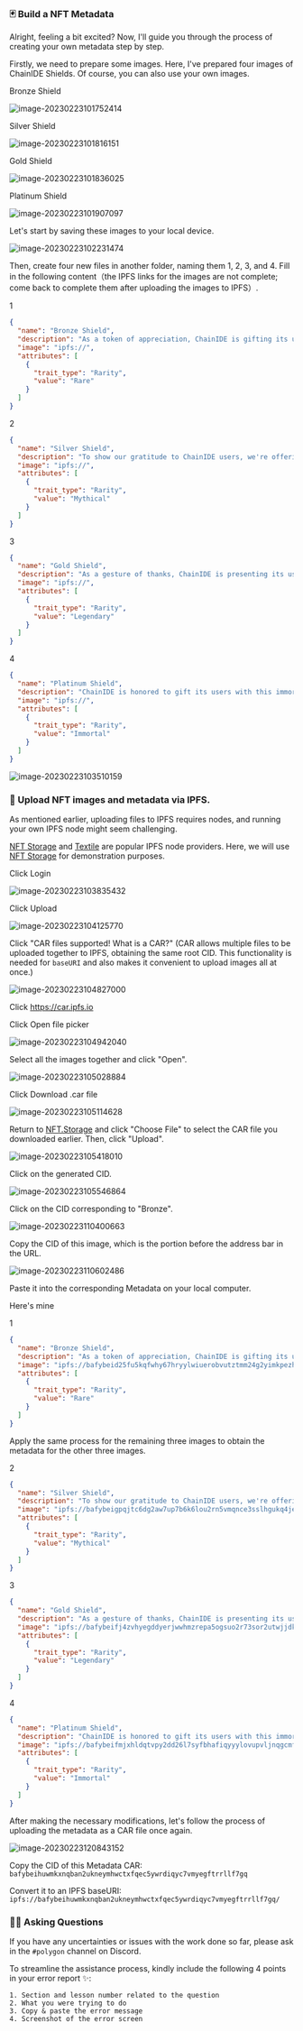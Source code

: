 ### 🃏 Build a NFT Metadata

Alright, feeling a bit excited? Now, I'll guide you through the process of creating your own metadata step by step.

Firstly, we need to prepare some images. Here, I've prepared four images of ChainIDE Shields. Of course, you can also use your own images.

Bronze Shield

![image-20230223101752414](/images/Polygon-Whitelist-NFT/section-3/3_2_1.png)

Silver Shield

![image-20230223101816151](/images/Polygon-Whitelist-NFT/section-3/3_2_2.png)

Gold Shield

![image-20230223101836025](/images/Polygon-Whitelist-NFT/section-3/3_2_3.png)

Platinum Shield

![image-20230223101907097](/images/Polygon-Whitelist-NFT/section-3/3_2_4.png)

Let's start by saving these images to your local device.

![image-20230223102231474](/images/Polygon-Whitelist-NFT/section-3/3_2_5.png)

Then, create four new files in another folder, naming them 1, 2, 3, and 4. Fill in the following content（the IPFS links for the images are not complete; come back to complete them after uploading the images to IPFS）.

1

```json
{
  "name": "Bronze Shield",
  "description": "As a token of appreciation, ChainIDE is gifting its users with this rare Bronze Shield.",
  "image": "ipfs://",
  "attributes": [
    {
      "trait_type": "Rarity",
      "value": "Rare"
    }
  ]
}
```

2

```json
{
  "name": "Silver Shield",
  "description": "To show our gratitude to ChainIDE users, we're offering this mythical Silver Shield as a gift.",
  "image": "ipfs://",
  "attributes": [
    {
      "trait_type": "Rarity",
      "value": "Mythical"
    }
  ]
}
```

3

```json
{
  "name": "Gold Shield",
  "description": "As a gesture of thanks, ChainIDE is presenting its users with this legendary Gold Shield.",
  "image": "ipfs://",
  "attributes": [
    {
      "trait_type": "Rarity",
      "value": "Legendary"
    }
  ]
}
```

4

```json
{
  "name": "Platinum Shield",
  "description": "ChainIDE is honored to gift its users with this immortal Platinum Shield as a symbol of our appreciation.",
  "image": "ipfs://",
  "attributes": [
    {
      "trait_type": "Rarity",
      "value": "Immortal"
    }
  ]
}
```

![image-20230223103510159](/images/Polygon-Whitelist-NFT/section-3/3_2_6.png)

### 🔧 Upload NFT images and metadata via IPFS.

As mentioned earlier, uploading files to IPFS requires nodes, and running your own IPFS node might seem challenging.

[NFT Storage](https://nft.storage/) and [Textile](https://textile.io/) are popular IPFS node providers. Here, we will use [NFT Storage](<(https://nft.storage/)>) for demonstration purposes.

Click Login

![image-20230223103835432](/images/Polygon-Whitelist-NFT/section-3/3_2_7.png)

Click Upload

![image-20230223104125770](/images/Polygon-Whitelist-NFT/section-3/3_2_8.png)

Click "CAR files supported! What is a CAR?" (CAR allows multiple files to be uploaded together to IPFS, obtaining the same root CID. This functionality is needed for `baseURI` and also makes it convenient to upload images all at once.)

![image-20230223104827000](/images/Polygon-Whitelist-NFT/section-3/3_2_9.png)

Click https://car.ipfs.io

Click Open file picker

![image-20230223104942040](/images/Polygon-Whitelist-NFT/section-3/3_2_10.png)

Select all the images together and click "Open".

![image-20230223105028884](/images/Polygon-Whitelist-NFT/section-3/3_2_11.png)

Click Download .car file

![image-20230223105114628](/images/Polygon-Whitelist-NFT/section-3/3_2_12.png)

Return to [NFT.Storage](https://nft.storage/new-file/) and click "Choose File" to select the CAR file you downloaded earlier. Then, click "Upload".

![image-20230223105418010](/images/Polygon-Whitelist-NFT/section-3/3_2_13.png)

Click on the generated CID.

![image-20230223105546864](/images/Polygon-Whitelist-NFT/section-3/3_2_14.png)

Click on the CID corresponding to "Bronze".

![image-20230223110400663](/images/Polygon-Whitelist-NFT/section-3/3_2_15.png)

Copy the CID of this image, which is the portion before the address bar in the URL.

![image-20230223110602486](/images/Polygon-Whitelist-NFT/section-3/3_2_16.png)

Paste it into the corresponding Metadata on your local computer.

Here's mine

1

```json
{
  "name": "Bronze Shield",
  "description": "As a token of appreciation, ChainIDE is gifting its users with this rare Bronze Shield.",
  "image": "ipfs://bafybeid25fu5kqfwhy67hryylwiuerobvutztmm24g2yimkpezhf2i76vq",
  "attributes": [
    {
      "trait_type": "Rarity",
      "value": "Rare"
    }
  ]
}
```

Apply the same process for the remaining three images to obtain the metadata for the other three images.

2

```json
{
  "name": "Silver Shield",
  "description": "To show our gratitude to ChainIDE users, we're offering this mythical Silver Shield as a gift.",
  "image": "ipfs://bafybeigpqjtc6dg2aw7up7b6k6lou2rn5vmqnce3sslhgukq4jexwjpuha",
  "attributes": [
    {
      "trait_type": "Rarity",
      "value": "Mythical"
    }
  ]
}
```

3

```json
{
  "name": "Gold Shield",
  "description": "As a gesture of thanks, ChainIDE is presenting its users with this legendary Gold Shield.",
  "image": "ipfs://bafybeifj4zvhyegddyerjwwhmzrepa5ogsuo2r73sor2utwjjdkilcdw24",
  "attributes": [
    {
      "trait_type": "Rarity",
      "value": "Legendary"
    }
  ]
}
```

4

```json
{
  "name": "Platinum Shield",
  "description": "ChainIDE is honored to gift its users with this immortal Platinum Shield as a symbol of our appreciation.",
  "image": "ipfs://bafybeifmjxhldqtvpy2dd26l7syfbhafiqyyylovupvljnqgcmfin2mzsm",
  "attributes": [
    {
      "trait_type": "Rarity",
      "value": "Immortal"
    }
  ]
}
```

After making the necessary modifications, let's follow the process of uploading the metadata as a CAR file once again.

![image-20230223120843152](/images/Polygon-Whitelist-NFT/section-3/3_2_17.png)

Copy the CID of this Metadata CAR: `bafybeihuwmkxnqban2ukneymhwctxfqec5ywrdiqyc7vmyegftrrllf7gq`

Convert it to an IPFS baseURI: `ipfs://bafybeihuwmkxnqban2ukneymhwctxfqec5ywrdiqyc7vmyegftrrllf7gq/`

### 🙋‍♂️ Asking Questions

If you have any uncertainties or issues with the work done so far, please ask in the `#polygon` channel on Discord.

To streamline the assistance process, kindly include the following 4 points in your error report ✨:

```
1. Section and lesson number related to the question
2. What you were trying to do
3. Copy & paste the error message
4. Screenshot of the error screen
```
